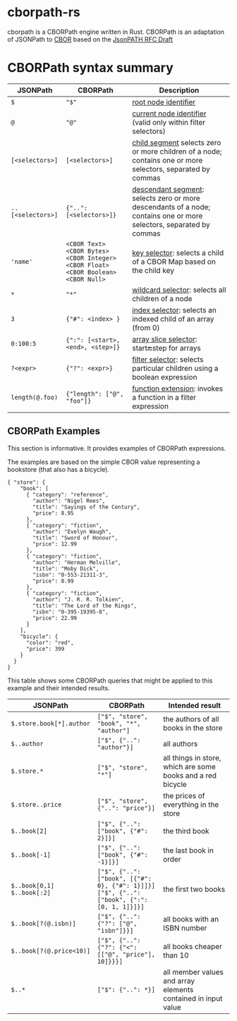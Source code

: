 # cborpath-rs
cborpath is a CBORPath engine written in Rust.
CBORPath is an adaptation of JSONPath to [CBOR](https://www.rfc-editor.org/rfc/rfc8949.html) based on the [JsonPATH RFC Draft](https://www.ietf.org/archive/id/draft-ietf-jsonpath-base-09.html)

# CBORPath syntax summary

| JSONPath            | CBORPath                | Description                                                                                                             |
|---------------------|-------------------------|-------------------------------------------------------------------------------------------------------------------------|
| `$`                 | `"$"`                   | [root node identifier](#root-identifier)                                                                                |
| `@`                 | `"@"`                   | [current node identifier](#filter-selector) (valid only within filter selectors)                                        |
| `[<selectors>]`     | `[<selectors>]`         | [child segment](#child-segment) selects zero or more children of a node; contains one or more selectors, separated by commas |
| `..[<selectors>]`   | `{"..": [<selectors>]}` | [descendant segment](#descendant-segment): selects zero or more descendants of a node; contains one or more selectors, separated by commas |
| `'name'`            | `<CBOR Text>`<br>`<CBOR Bytes>`<br>`<CBOR Integer>`<br>`<CBOR Float>`<br>`<CBOR Boolean>`<br>`<CBOR Null>` | [key selector](#key-selector): selects a child of a CBOR Map based on the child key |
| `*`                 | `"*"`                   | [wildcard selector](#key-selector): selects all children of a node                                                      |
| `3`                 | `{"#": <index> }`       | [index selector](#index-selector): selects an indexed child of an array (from 0)                                        |
| `0:100:5`           | `{":": [<start>, <end>, <step>]}` | [array slice selector](#slice): start:end:step for arrays                                                     |
| `?<expr>`           | `{"?": <expr>}`         | [filter selector](#filter-selector): selects particular children using a boolean expression                             |
| `length(@.foo)`     | `{"length": ["@", "foo"]}` | [function extension](#fnex): invokes a function in a filter expression                                               |

## CBORPath Examples

This section is informative. It provides examples of CBORPath expressions.

The examples are based on the simple CBOR value representing a bookstore (that also has a bicycle).

~~~~cbor
{ "store": {
    "book": [
      { "category": "reference",
        "author": "Nigel Rees",
        "title": "Sayings of the Century",
        "price": 8.95
      },
      { "category": "fiction",
        "author": "Evelyn Waugh",
        "title": "Sword of Honour",
        "price": 12.99
      },
      { "category": "fiction",
        "author": "Herman Melville",
        "title": "Moby Dick",
        "isbn": "0-553-21311-3",
        "price": 8.99
      },
      { "category": "fiction",
        "author": "J. R. R. Tolkien",
        "title": "The Lord of the Rings",
        "isbn": "0-395-19395-8",
        "price": 22.99
      }
    ],
    "bicycle": {
      "color": "red",
      "price": 399
    }
  }
}
~~~~

This table shows some CBORPath queries that might be applied to this example and their intended results.

| JSONPath                        | CBORPath                       | Intended result                                                                     |
|---------------------------------|------------------------------------------------------|---------------------------------------------------------------|
| `$.store.book[*].author`        | `["$", "store", "book", "*", "author"]`              | the authors of all books in the store                         |
| `$..author`                     | `["$", {"..": "author"}]`                            | all authors                                                   |
| `$.store.*`                     | `["$", "store", "*"]`                                | all things in store, which are some books and a red bicycle   |
| `$.store..price`                | `["$", "store", {"..": "price"}]`                    | the prices of everything in the store                         |
| `$..book[2]`                    | `["$", {"..": ["book", {"#": 2}]}]`                  | the third book                                                |
| `$..book[-1]`                   | `["$", {"..": ["book", {"#": -1}]}]`                 | the last book in order                                        |
| `$..book[0,1]`<br>`$..book[:2]` | `["$", {"..": ["book", [{"#": 0}, {"#": 1}]]}]`<br>`["$", {"..": ["book", {":": [0, 1, 1]}]}]` | the first two books |
| `$..book[?(@.isbn)]`            | `["$", {"..": {"?": ["@", "isbn"]}}]`                | all books with an ISBN number                                 |
| `$..book[?(@.price<10)]`        | `["$", {"..": {"?": {"<": [["@", "price"], 10]}}}]`  | all books cheaper than 10                                     |
| `$..*`                          | `["$": {"..": *}]`                                   | all member values and array elements contained in input value |
